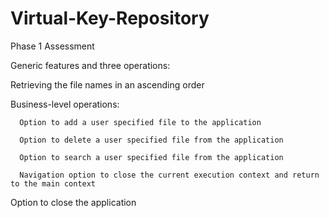 # Virtual-Key-Repository
Phase 1 Assessment

Generic features and three operations: 

  Retrieving the file names in an ascending order

  Business-level operations:

      Option to add a user specified file to the application

      Option to delete a user specified file from the application

      Option to search a user specified file from the application

      Navigation option to close the current execution context and return to the main context

Option to close the application
